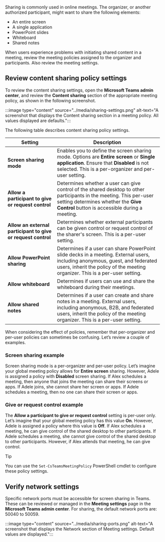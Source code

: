 Sharing is commonly used in online meetings. The organizer, or another authorized participant, might want to share the following elements:

- An entire screen
- A single application
- PowerPoint slides
- Whiteboard
- Shared notes

When users experience problems with initiating shared content in a meeting, review the meeting policies assigned to the organizer and participants. Also review the meeting settings.

## Review content sharing policy settings

To review the content sharing settings, open the **Microsoft Teams admin center**, and review the **Content sharing** section of the appropriate meeting policy, as shown in the following screenshot.

:::image type="content" source="../media/sharing-settings.png" alt-text="A screenshot that displays the Content sharing section in a meeting policy. All values displayed are defaults.":::

The following table describes content sharing policy settings.

| Setting                                                      | Description                                                  |
| ------------------------------------------------------------ | ------------------------------------------------------------ |
| **Screen  sharing mode**                                     | Enables you  to define the screen sharing mode. Options are **Entire screen** or **Single  application**. Ensure that **Disabled** is not selected. This is a  per-organizer and per-user setting. |
| **Allow a  participant to give or request control**          | Determines  whether a user can give control of the shared desktop to other participants  in the meeting. This per-user setting determines whether the **Give Control**  button is accessible during a meeting. |
| **Allow an  external participant to give or request control** | Determines  whether external participants can be given control or request control of the  sharer's screen. This is a per-user setting. |
| **Allow  PowerPoint sharing**                                | Determines if  a user can share PowerPoint slide decks in a meeting. External users,  including anonymous, guest, and federated users, inherit the policy of the  meeting organizer. This is a per-user setting. |
| **Allow  whiteboard**                                        | Determines if  users can use and share the whiteboard during their meetings. |
| **Allow  shared notes**                                      | Determines if  a user can create and share notes in a meeting. External users, including  anonymous, B2B, and federated users, inherit the policy of the meeting  organizer. This is a per-user setting. |

When considering the effect of policies, remember that per-organizer and per-user policies can sometimes be confusing. Let’s review a couple of examples.

### Screen sharing example

Screen sharing mode is a per-organizer and per-user policy. Let’s imagine your global meeting policy allows for **Entire screen** sharing. However, Adele is assigned a policy with **Disabled** screen sharing. If Alex schedules a meeting, then anyone that joins the meeting can share their screens or apps. If Adele joins, she cannot share her screen or apps. If Adele schedules a meeting, then no one can share their screen or apps. 

### Give or request control example

The **Allow a participant to give or request control** setting is per-user only. Let’s imagine that your global meeting policy has this value **On**. However, Adele is assigned a policy where this value is **Off**. If Alex schedules a meeting, he can give control of the shared desktop to other participants. If Adele schedules a meeting, she cannot give control of the shared desktop to other participants. However, if Alex attends that meeting, he can give control. 

> [!TIP]
> You can use the `Set-CsTeamsMeetingPolicy` PowerShell cmdlet to configure these policy settings.

## Verify network settings

Specific network ports must be accessible for screen sharing in Teams. These can be reviewed or managed in the **Meeting settings** page in the **Microsoft Teams admin center**. For sharing, the default network ports are: 50040 to 50059. 

:::image type="content" source="../media/sharing-ports.png" alt-text="A screenshot that displays the Network section of Meeting settings. Default values are displayed.":::
